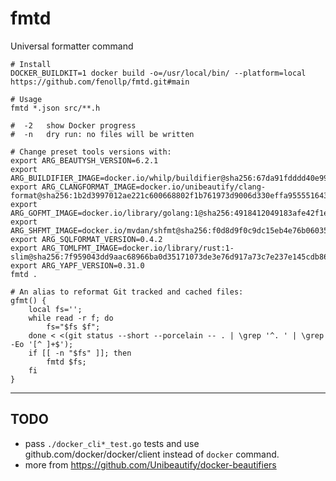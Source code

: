 # fmtd
Universal formatter command

```shell
# Install
DOCKER_BUILDKIT=1 docker build -o=/usr/local/bin/ --platform=local https://github.com/fenollp/fmtd.git#main

# Usage
fmtd *.json src/**.h

#  -2	show Docker progress
#  -n	dry run: no files will be written
```

```shell
# Change preset tools versions with:
export ARG_BEAUTYSH_VERSION=6.2.1
export ARG_BUILDIFIER_IMAGE=docker.io/whilp/buildifier@sha256:67da91fdddd40e9947153bc9157ab9103c141fcabcdbf646f040ba7a763bc531
export ARG_CLANGFORMAT_IMAGE=docker.io/unibeautify/clang-format@sha256:1b2d3997012ae221c600668802f1b761973d9006d330effa9555516432dea9c1
export ARG_GOFMT_IMAGE=docker.io/library/golang:1@sha256:4918412049183afe42f1ecaf8f5c2a88917c2eab153ce5ecf4bf2d55c1507b74
export ARG_SHFMT_IMAGE=docker.io/mvdan/shfmt@sha256:f0d8d9f0c9dc15eb4e76b06035e7ffc59018d08e300e0af096be481a37a7d1dc
export ARG_SQLFORMAT_VERSION=0.4.2
export ARG_TOMLFMT_IMAGE=docker.io/library/rust:1-slim@sha256:7f959043dd9aac68966ba0d35171073de3e76d917a73c7e237e145cdb86de333
export ARG_YAPF_VERSION=0.31.0
fmtd .
```

```shell
# An alias to reformat Git tracked and cached files:
gfmt() {
    local fs='';
    while read -r f; do
        fs="$fs $f";
    done < <(git status --short --porcelain -- . | \grep '^. ' | \grep -Eo '[^ ]+$');
    if [[ -n "$fs" ]]; then
        fmtd $fs;
    fi
}
```

***

## TODO
* pass `./docker_cli*_test.go` tests and use github.com/docker/docker/client instead of `docker` command.
* more from https://github.com/Unibeautify/docker-beautifiers
